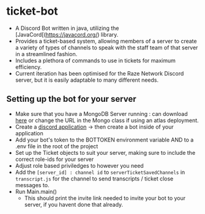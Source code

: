 # ticket-bot
- A Discord Bot written in java, utilizing the [JavaCord[(https://javacord.org/) library.
- Provides a ticket-based system, allowing members of a server to create a variety of types of channels to speak with the staff team of that server in a streamlined fashion.
- Includes a plethora of commands to use in tickets for maximum efficiency.
- Current iteration has been optimised for the Raze Network Discord server, but it is easily adaptable to many different needs.

## Setting up the bot for your server

- Make sure that you have a MongoDB Server running : can download [here](https://www.mongodb.com/docs/manual/installation/) or change the URL in the Mongo class if using an atlas deployment.
- Create a [discord application](https://discord.com/developers/applications) -> then create a bot inside of your application
- Add your bot's token to the BOTTOKEN environment variable AND to a .env file in the root of the project
- Set up the Ticket objects to suit your server, making sure to include the correct role-ids for your server
- Adjust role based priviledges to however you need
- Add the `[server_id] : channel id` to `serverTicketSavedChannels` in `transcript.js` for the channel to send transcripts / ticket close messages to.
- Run Main.main()
  - This should print the invite link needed to invite your bot to your server, if you havent done that already.
